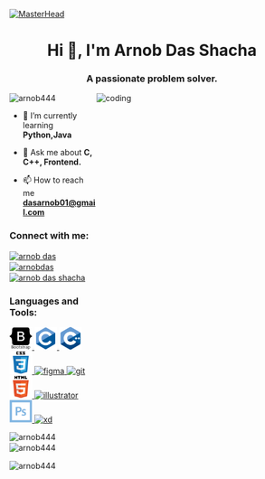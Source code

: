 [![MasterHead](https://1.bp.blogspot.com/-4B918MLaS9o/XXBFXsZ1uMI/AAAAAAAAL7M/Pk4cPjGsZFwczYiMzUQmUJ7b3p9kyvtZgCLcBGAs/s1600/image3.png)](https://rishavchanda.io)
<h1 align="center">Hi 👋, I'm Arnob Das Shacha</h1>
<h3 align="center">A passionate problem solver.</h3>
<img align="right" alt="coding" height = "600"width="350" src="https://static.vecteezy.com/system/resources/previews/002/254/200/non_2x/programmer-computer-expert-rgb-color-icon-vector.jpg">

<p align="left"> <img src="https://komarev.com/ghpvc/?username=arnob444&label=Profile%20views&color=0e75b6&style=flat" alt="arnob444" /> </p>

- 🌱 I’m currently learning **Python,Java**

- 💬 Ask me about **C, C++, Frontend.**

- 📫 How to reach me **dasarnob01@gmail.com**

<h3 align="left">Connect with me:</h3>
<p align="left">
<a href="https://linkedin.com/in/arnob das" target="blank"><img align="center" src="https://raw.githubusercontent.com/rahuldkjain/github-profile-readme-generator/master/src/images/icons/Social/linked-in-alt.svg" alt="arnob das" height="30" width="40" /></a>
<a href="https://stackoverflow.com/users/arnobdas" target="blank"><img align="center" src="https://raw.githubusercontent.com/rahuldkjain/github-profile-readme-generator/master/src/images/icons/Social/stack-overflow.svg" alt="arnobdas" height="30" width="40" /></a>
<a href="https://fb.com/arnob das shacha" target="blank"><img align="center" src="https://raw.githubusercontent.com/rahuldkjain/github-profile-readme-generator/master/src/images/icons/Social/facebook.svg" alt="arnob das shacha" height="30" width="40" /></a>
</p>

<h3 align="left">Languages and Tools:</h3>
<p align="left"> <a href="https://getbootstrap.com" target="_blank" rel="noreferrer"> <img src="https://raw.githubusercontent.com/devicons/devicon/master/icons/bootstrap/bootstrap-plain-wordmark.svg" alt="bootstrap" width="40" height="40"/> </a> <a href="https://www.cprogramming.com/" target="_blank" rel="noreferrer"> <img src="https://raw.githubusercontent.com/devicons/devicon/master/icons/c/c-original.svg" alt="c" width="40" height="40"/> </a> <a href="https://www.w3schools.com/cpp/" target="_blank" rel="noreferrer"> <img src="https://raw.githubusercontent.com/devicons/devicon/master/icons/cplusplus/cplusplus-original.svg" alt="cplusplus" width="40" height="40"/> </a> <a href="https://www.w3schools.com/css/" target="_blank" rel="noreferrer"> <img src="https://raw.githubusercontent.com/devicons/devicon/master/icons/css3/css3-original-wordmark.svg" alt="css3" width="40" height="40"/> </a> <a href="https://www.figma.com/" target="_blank" rel="noreferrer"> <img src="https://www.vectorlogo.zone/logos/figma/figma-icon.svg" alt="figma" width="40" height="40"/> </a> <a href="https://git-scm.com/" target="_blank" rel="noreferrer"> <img src="https://www.vectorlogo.zone/logos/git-scm/git-scm-icon.svg" alt="git" width="40" height="40"/> </a> <a href="https://www.w3.org/html/" target="_blank" rel="noreferrer"> <img src="https://raw.githubusercontent.com/devicons/devicon/master/icons/html5/html5-original-wordmark.svg" alt="html5" width="40" height="40"/> </a> <a href="https://www.adobe.com/in/products/illustrator.html" target="_blank" rel="noreferrer"> <img src="https://www.vectorlogo.zone/logos/adobe_illustrator/adobe_illustrator-icon.svg" alt="illustrator" width="40" height="40"/> </a> <a href="https://www.photoshop.com/en" target="_blank" rel="noreferrer"> <img src="https://raw.githubusercontent.com/devicons/devicon/master/icons/photoshop/photoshop-line.svg" alt="photoshop" width="40" height="40"/> </a> <a href="https://www.adobe.com/products/xd.html" target="_blank" rel="noreferrer"> <img src="https://cdn.worldvectorlogo.com/logos/adobe-xd.svg" alt="xd" width="40" height="40"/> </a> </p>

<p><img align="left" src="https://github-readme-stats.vercel.app/api/top-langs?username=arnob444&show_icons=true&locale=en&layout=compact" alt="arnob444" /></p>

<p>&nbsp;<img align="center" src="https://github-readme-stats.vercel.app/api?username=arnob444&show_icons=true&locale=en" alt="arnob444" /></p>

<p><img align="center" src="https://github-readme-streak-stats.herokuapp.com/?user=arnob444&" alt="arnob444" /></p>
